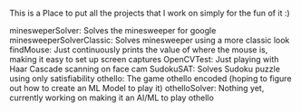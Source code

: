 This is a Place to put all the projects that I work on simply for the fun of it :)

minesweperSolver: Solves the minesweeper for google
minesweeperSolverClassic: Solves minesweeper using a more classic look
findMouse: Just continuously prints the value of where the mouse is, making it easy to set up screen captures
OpenCVTest: Just playing with Haar Cascade scanning on face cam
SudokuSAT: Solves Sudoku puzzle using only satisfiability
othello: The game othello encoded (hoping to figure out how to create an ML Model to play it)
othelloSolver: Nothing yet, currently working on making it an AI/ML to play othello

